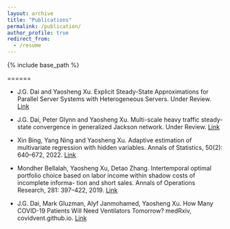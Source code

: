 ```yaml
---
layout: archive
title: "Publications"
permalink: /publication/
author_profile: true
redirect_from:
  - /resume
---
```


{% include base_path %}

======
* J.G. Dai and Yaosheng Xu.
Explicit Steady-State Approximations for Parallel Server Systems with Heterogeneous Servers. Under Review. [Link](https://arxiv.org/abs/2406.04203)

* J.G. Dai, Peter Glynn and Yaosheng Xu.
Multi-scale heavy traffic steady-state convergence in generalized Jackson network. Under Review. [Link](https://arxiv.org/abs/2304.01499)

* Xin Bing, Yang Ning and Yaosheng Xu.
Adaptive estimation of multivariate regression with hidden variables. Annals of Statistics, 50(2): 640–672, 2022. [Link](https://projecteuclid.org/journals/annals-of-statistics/volume-50/issue-2/Adaptive-estimation-in-multivariate-response-regression-with-hidden-variables/10.1214/21-AOS2059.short)

* Mondher Bellalah, Yaosheng Xu, Detao Zhang.
Intertemporal optimal portfolio choice based on labor income within shadow costs of incomplete informa- tion and short sales.
Annals of Operations Research, 281: 397–422, 2019. [Link](https://link.springer.com/article/10.1007/s10479-018-2901-4)

* J.G. Dai, Mark Gluzman, Alyf Janmohamed, Yaosheng Xu. How Many COVID-19 Patients Will Need Ventilators Tomorrow? medRxiv, covidvent.github.io. [Link](https://www.medrxiv.org/content/10.1101/2020.05.18.20105783v2.full)

 
